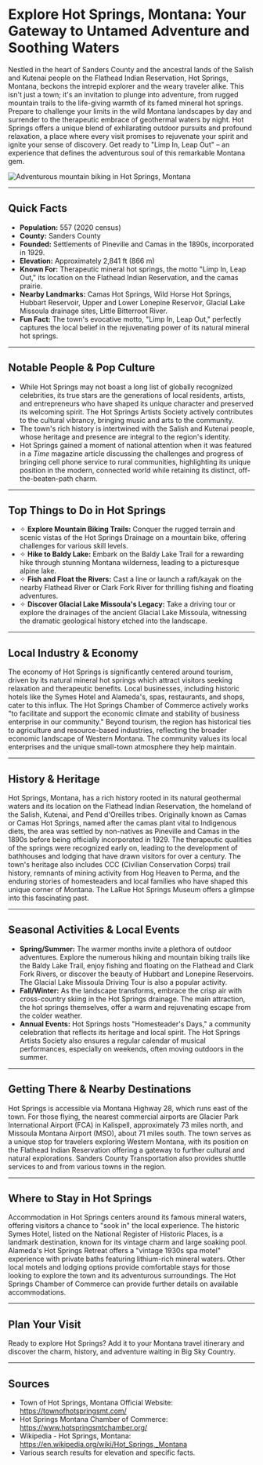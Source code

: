 # Explore Hot Springs, Montana: Your Gateway to Untamed Adventure and Soothing Waters

Nestled in the heart of Sanders County and the ancestral lands of the Salish and Kutenai people on the Flathead Indian Reservation, Hot Springs, Montana, beckons the intrepid explorer and the weary traveler alike. This isn't just a town; it's an invitation to plunge into adventure, from rugged mountain trails to the life-giving warmth of its famed mineral hot springs. Prepare to challenge your limits in the wild Montana landscapes by day and surrender to the therapeutic embrace of geothermal waters by night. Hot Springs offers a unique blend of exhilarating outdoor pursuits and profound relaxation, a place where every visit promises to rejuvenate your spirit and ignite your sense of discovery. Get ready to "Limp In, Leap Out" – an experience that defines the adventurous soul of this remarkable Montana gem.

![Adventurous mountain biking in Hot Springs, Montana](https://private-us-east-1.manuscdn.com/sessionFile/wdQo8KpvyGxH0wI8AdcwTz/sandbox/Gqc8dP0MBsxQGYcBqvlfY7-images_1747172647544_na1fn_L2hvbWUvdWJ1bnR1L2hvdF9zcHJpbmdzX2FkdmVudHVyZV9pbWFnZQ.jpg?Policy=eyJTdGF0ZW1lbnQiOlt7IlJlc291cmNlIjoiaHR0cHM6Ly9wcml2YXRlLXVzLWVhc3QtMS5tYW51c2Nkbi5jb20vc2Vzc2lvbkZpbGUvd2RRbzhLcHZ5R3hIMHdJOEFkY3dUei9zYW5kYm94L0dxYzhkUDBNQnN4UUdZY0JxdmxmWTctaW1hZ2VzXzE3NDcxNzI2NDc1NDRfbmExZm5fTDJodmJXVXZkV0oxYm5SMUwyaHZkRjl6Y0hKcGJtZHpYMkZrZG1WdWRIVnlaVjlwYldGblpRLmpwZyIsIkNvbmRpdGlvbiI6eyJEYXRlTGVzc1RoYW4iOnsiQVdTOkVwb2NoVGltZSI6MTc2NzIyNTYwMH19fV19&Key-Pair-Id=K2HSFNDJXOU9YS&Signature=B3TG3-IEjMI2A9HeBRdQ~UtraJfJzDr2yJvLW2VIjqlSu9IQBsENf11Ag2azJy98nSoNn3Le6sLCB4vJWtBm18r2iwsXjyT7oeelOjrRWciZCJPZh0itwgEu7YMwbqHVLhhv07XEqo5CAmfu3qJlPJ2eEaQsT3ICALzeOo87xayqOUK9ywobeq96Hgzawn0jXmxm5NC7u1mPk1fq4kyeEXUf0CB8EkQpH4Vn7clgB8-xuXuz68sgTjf2Pnbt5BGiB8Z5vasrZwxJ1IVtn49uUAx0uK3u6FugpxXbYyCT7CGL2Fk5k6t1w~s9k~JlSr-BWZI3rFsKwdkYs5Zgks4NlQ__)

---

## Quick Facts

- **Population:** 557 (2020 census)
- **County:** Sanders County
- **Founded:** Settlements of Pineville and Camas in the 1890s, incorporated in 1929.
- **Elevation:** Approximately 2,841 ft (866 m)
- **Known For:** Therapeutic mineral hot springs, the motto "Limp In, Leap Out," its location on the Flathead Indian Reservation, and the camas prairie.
- **Nearby Landmarks:** Camas Hot Springs, Wild Horse Hot Springs, Hubbart Reservoir, Upper and Lower Lonepine Reservoir, Glacial Lake Missoula drainage sites, Little Bitterroot River.
- **Fun Fact:** The town's evocative motto, "Limp In, Leap Out," perfectly captures the local belief in the rejuvenating power of its natural mineral hot springs.

---

## Notable People & Pop Culture

- While Hot Springs may not boast a long list of globally recognized celebrities, its true stars are the generations of local residents, artists, and entrepreneurs who have shaped its unique character and preserved its welcoming spirit. The Hot Springs Artists Society actively contributes to the cultural vibrancy, bringing music and arts to the community.
- The town's rich history is intertwined with the Salish and Kutenai people, whose heritage and presence are integral to the region's identity.
- Hot Springs gained a moment of national attention when it was featured in a *Time* magazine article discussing the challenges and progress of bringing cell phone service to rural communities, highlighting its unique position in the modern, connected world while retaining its distinct, off-the-beaten-path charm.

---

## Top Things to Do in Hot Springs

- ✧ **Explore Mountain Biking Trails:** Conquer the rugged terrain and scenic vistas of the Hot Springs Drainage on a mountain bike, offering challenges for various skill levels.
- ✧ **Hike to Baldy Lake:** Embark on the Baldy Lake Trail for a rewarding hike through stunning Montana wilderness, leading to a picturesque alpine lake.
- ✧ **Fish and Float the Rivers:** Cast a line or launch a raft/kayak on the nearby Flathead River or Clark Fork River for thrilling fishing and floating adventures.
- ✧ **Discover Glacial Lake Missoula's Legacy:** Take a driving tour or explore the drainages of the ancient Glacial Lake Missoula, witnessing the dramatic geological history etched into the landscape.

---

## Local Industry & Economy

The economy of Hot Springs is significantly centered around tourism, driven by its natural mineral hot springs which attract visitors seeking relaxation and therapeutic benefits. Local businesses, including historic hotels like the Symes Hotel and Alameda's, spas, restaurants, and shops, cater to this influx. The Hot Springs Chamber of Commerce actively works "to facilitate and support the economic climate and stability of business enterprise in our community." Beyond tourism, the region has historical ties to agriculture and resource-based industries, reflecting the broader economic landscape of Western Montana. The community values its local enterprises and the unique small-town atmosphere they help maintain.

---

## History & Heritage

Hot Springs, Montana, has a rich history rooted in its natural geothermal waters and its location on the Flathead Indian Reservation, the homeland of the Salish, Kutenai, and Pend d'Oreilles tribes. Originally known as Camas or Camas Hot Springs, named after the camas plant vital to Indigenous diets, the area was settled by non-natives as Pineville and Camas in the 1890s before being officially incorporated in 1929. The therapeutic qualities of the springs were recognized early on, leading to the development of bathhouses and lodging that have drawn visitors for over a century. The town's heritage also includes CCC (Civilian Conservation Corps) trail history, remnants of mining activity from Hog Heaven to Perma, and the enduring stories of homesteaders and local families who have shaped this unique corner of Montana. The LaRue Hot Springs Museum offers a glimpse into this fascinating past.

---

## Seasonal Activities & Local Events

- **Spring/Summer:** The warmer months invite a plethora of outdoor adventures. Explore the numerous hiking and mountain biking trails like the Baldy Lake Trail, enjoy fishing and floating on the Flathead and Clark Fork Rivers, or discover the beauty of Hubbart and Lonepine Reservoirs. The Glacial Lake Missoula Driving Tour is also a popular activity.
- **Fall/Winter:** As the landscape transforms, embrace the crisp air with cross-country skiing in the Hot Springs drainage. The main attraction, the hot springs themselves, offer a warm and rejuvenating escape from the colder weather.
- **Annual Events:** Hot Springs hosts "Homesteader's Days," a community celebration that reflects its heritage and local spirit. The Hot Springs Artists Society also ensures a regular calendar of musical performances, especially on weekends, often moving outdoors in the summer.

---

## Getting There & Nearby Destinations

Hot Springs is accessible via Montana Highway 28, which runs east of the town. For those flying, the nearest commercial airports are Glacier Park International Airport (FCA) in Kalispell, approximately 73 miles north, and Missoula Montana Airport (MSO), about 71 miles south. The town serves as a unique stop for travelers exploring Western Montana, with its position on the Flathead Indian Reservation offering a gateway to further cultural and natural explorations. Sanders County Transportation also provides shuttle services to and from various towns in the region.

---

## Where to Stay in Hot Springs

Accommodation in Hot Springs centers around its famous mineral waters, offering visitors a chance to "sook in" the local experience. The historic Symes Hotel, listed on the National Register of Historic Places, is a landmark destination, known for its vintage charm and large soaking pool. Alameda's Hot Springs Retreat offers a "vintage 1930s spa motel" experience with private baths featuring lithium-rich mineral waters. Other local motels and lodging options provide comfortable stays for those looking to explore the town and its adventurous surroundings. The Hot Springs Chamber of Commerce can provide further details on available accommodations.

---

## Plan Your Visit

Ready to explore Hot Springs? Add it to your Montana travel itinerary and discover the charm, history, and adventure waiting in Big Sky Country.

---

## Sources

- Town of Hot Springs, Montana Official Website: https://townofhotspringsmt.com/
- Hot Springs Montana Chamber of Commerce: https://www.hotspringsmtchamber.org/
- Wikipedia - Hot Springs, Montana: https://en.wikipedia.org/wiki/Hot_Springs,_Montana
- Various search results for elevation and specific facts.

